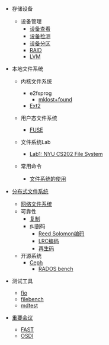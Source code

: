 * 存储设备
  * 设备管理
    * [设备查看](/disk-list.md)
    * [设备检测](/disk-check.md)
    * [设备分区](/disk-partition.md)
    * [RAID](/linux-raid.md)
    * [LVM](/linux-lvm.md)
* 本地文件系统
  * 内核文件系统
    * e2fsprog
      * [mklost+found](/mklost+found.md)
    * [Ext2](/file-system-ext2.md) 
  * 用户态文件系统
    * [FUSE](/fuse.md)
  * 文件系统Lab    
    * [Lab1: NYU CS202 File System](/nyu-cs202-file-system-lab.md)
    
  * 常用命令
    * [文件系统的使用](/file-system-usage.md)
  
* [分布式文件系统](/distributed-file-system.md)
  * [网络文件系统](/network-file-system.md)
  * 可靠性
    * [复制](/replication.md)
    * 纠删码
      * [Reed Solomon编码](/erasure-coding/reed-solomon.md)
      * [LRC编码](/erasure-coding/locally-repairable-code.md)
      * [再生码](/erasure-coding/regenerating-code.md)
  * 开源系统
    * [Ceph](/ceph-install.md)
      * [RADOS bench](/ceph-rados-bench.md)	
* 测试工具
    * [fio](/fio.md)
    * [filebench](/filebench.md)
    * [mdtest](/mdtest.md)

* [重要会议](/conference.md)
    * [FAST](/fast.md)
    * [OSDI](/osdi.md)

